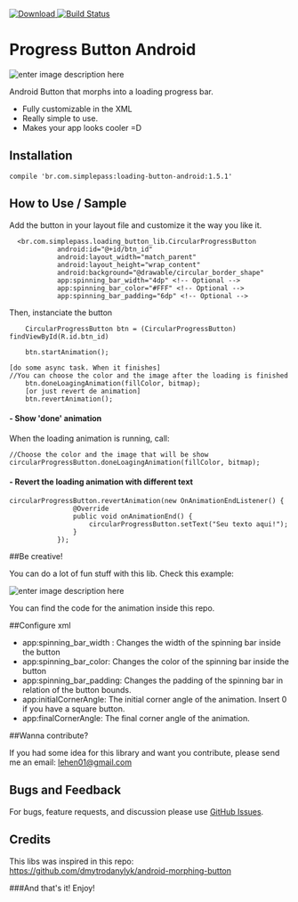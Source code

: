 
[ ![Download](https://api.bintray.com/packages/lehen01/maven/loading-button/images/download.svg) ](https://bintray.com/lehen01/maven/loading-button/_latestVersion)[![Build Status](https://travis-ci.org/leandroBorgesFerreira/LoadingButtonAndroid.svg?branch=master)](https://travis-ci.org/leandroBorgesFerreira/LoadingButtonAndroid)

# Progress Button Android

![enter image description here](https://lh3.googleusercontent.com/STg_dkW-6BgqC4hDif0AROh407Gtlwxwr64_MFieP2WRbP7ayAAPKKq2eCY837-uA2mSA1jo=s0 "loadingButtons.gif")

Android Button that morphs into a loading progress bar. 

  - Fully customizable in the XML
  - Really simple to use.
  - Makes your app looks cooler =D

## Installation

    compile 'br.com.simplepass:loading-button-android:1.5.1'

## How to Use / Sample

Add the button in your layout file and customize it the way you like it.

      <br.com.simplepass.loading_button_lib.CircularProgressButton
        	    android:id="@+id/btn_id"
        	    android:layout_width="match_parent"
                android:layout_height="wrap_content"
                android:background="@drawable/circular_border_shape"
                app:spinning_bar_width="4dp" <!-- Optional -->
                app:spinning_bar_color="#FFF" <!-- Optional -->
                app:spinning_bar_padding="6dp" <!-- Optional -->

Then, instanciate the button

        CircularProgressButton btn = (CircularProgressButton) findViewById(R.id.btn_id)

        btn.startAnimation();
        
    [do some async task. When it finishes]
    //You can choose the color and the image after the loading is finished
		btn.doneLoagingAnimation(fillColor, bitmap); 
		[or just revert de animation]
		btn.revertAnimation();

#### - Show 'done' animation
When the loading animation is running, call:

    //Choose the color and the image that will be show
    circularProgressButton.doneLoagingAnimation(fillColor, bitmap);
		
#### - Revert the loading animation with different text

    circularProgressButton.revertAnimation(new OnAnimationEndListener() {
                    @Override
                    public void onAnimationEnd() {
                        circularProgressButton.setText("Seu texto aqui!");
                    }
                });


##Be creative!

You can do a lot of fun stuff with this lib. Check this example:

![enter image description here](https://lh3.googleusercontent.com/-jJeS1G1mrBY/WBNosRmWSqI/AAAAAAAAKbM/NxWA09f0XqcutIO2VW8RDPhwW1CPRebWQCLcB/s0/out-28-2016+12-55-20.gif "out-28-2016 12-55-20.gif")

You can find the code for the animation inside this repo.

##Configure xml

 - app:spinning_bar_width : Changes the width of the spinning bar inside the button
 - app:spinning_bar_color: Changes the color of the spinning bar inside the button
 - app:spinning_bar_padding: Changes the padding of the spinning bar in relation of the button bounds. 
 - app:initialCornerAngle: The initial corner angle of the animation. Insert 0 if you have a square button. 
 - app:finalCornerAngle: The final corner angle of the animation.

##Wanna contribute?

If you had some idea for this library and want you contribute, please send me an email: lehen01@gmail.com

## Bugs and Feedback

For bugs, feature requests, and discussion please use [GitHub Issues](https://github.com/leandroBorgesFerreira/LoadingButtonAndroid/issues).

## Credits

This libs was inspired in this repo: https://github.com/dmytrodanylyk/android-morphing-button
    
###And that's it! Enjoy!



		

